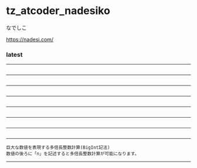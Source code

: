 # tz_atcoder_nadesiko

なでしこ

https://nadesi.com/

### latest

---
```

```
---
```

```
---
```

```
---
```

```
---
```

```
---
```

```
---
```

```
---
```
巨大な数値を表現する多倍長整数計算(BigInt記法)
数値の後ろに「n」を記述すると多倍長整数計算が可能になります。
```
---
